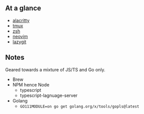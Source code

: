 ## At a glance
- [alacritty](https://github.com/alacritty/alacritty)
- [tmux](https://github.com/tmux/tmux)
- [zsh](https://github.com/zsh-users/zsh)
- [neovim](https://github.com/neovim/neovim)
- [lazygit](https://github.com/jesseduffield/lazygit)

## Notes
Geared towards a mixture of JS/TS and Go only.
- Brew
- NPM hence Node
    - typescript
    - typescript-lagnuage-server
- Golang
    - `GO111MODULE=on go get golang.org/x/tools/gopls@latest`

